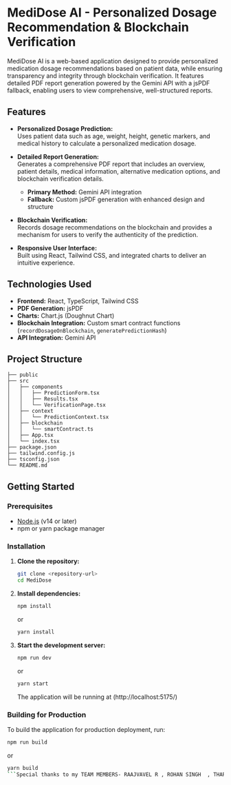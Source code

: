 # MediDose AI - Personalized Dosage Recommendation & Blockchain Verification

MediDose AI is a web-based application designed to provide personalized medication dosage recommendations based on patient data, while ensuring transparency and integrity through blockchain verification. It features detailed PDF report generation powered by the Gemini API with a jsPDF fallback, enabling users to view comprehensive, well-structured reports.

## Features

- **Personalized Dosage Prediction:**  
  Uses patient data such as age, weight, height, genetic markers, and medical history to calculate a personalized medication dosage.
  
- **Detailed Report Generation:**  
  Generates a comprehensive PDF report that includes an overview, patient details, medical information, alternative medication options, and blockchain verification details.  
  - **Primary Method:** Gemini API integration  
  - **Fallback:** Custom jsPDF generation with enhanced design and structure

- **Blockchain Verification:**  
  Records dosage recommendations on the blockchain and provides a mechanism for users to verify the authenticity of the prediction.

- **Responsive User Interface:**  
  Built using React, Tailwind CSS, and integrated charts to deliver an intuitive experience.

## Technologies Used

- **Frontend:** React, TypeScript, Tailwind CSS
- **PDF Generation:** jsPDF
- **Charts:** Chart.js (Doughnut Chart)
- **Blockchain Integration:** Custom smart contract functions (`recordDosageOnBlockchain`, `generatePredictionHash`)
- **API Integration:** Gemini API

## Project Structure

```
├── public
├── src
│   ├── components
│   │   ├── PredictionForm.tsx
│   │   ├── Results.tsx
│   │   └── VerificationPage.tsx
│   ├── context
│   │   └── PredictionContext.tsx
│   ├── blockchain
│   │   └── smartContract.ts
│   ├── App.tsx
│   └── index.tsx
├── package.json
├── tailwind.config.js
├── tsconfig.json
└── README.md
```

## Getting Started

### Prerequisites

- [Node.js](https://nodejs.org/) (v14 or later)
- npm or yarn package manager

### Installation

1. **Clone the repository:**
   ```bash
   git clone <repository-url>
   cd MediDose
   ```
2. **Install dependencies:**
   ```bash
   npm install
   ```
   or
   ```bash
   yarn install
   ```
3. **Start the development server:**
   ```bash
   npm run dev
   ```
   or
   ```bash
   yarn start
   ```
   The application will be running at (http://localhost:5175/)

### Building for Production

To build the application for production deployment, run:
```bash
npm run build
```
or
```bash
yarn build
```Special thanks to my TEAM MEMBERS- RAAJVAVEL R , ROHAN SINGH  , THARUNSAI NANNURI
